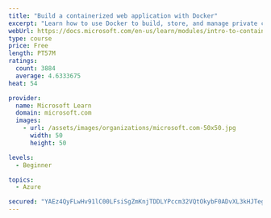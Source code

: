 ```yaml
---
title: "Build a containerized web application with Docker"
excerpt: "Learn how to use Docker to build, store, and manage private container images with the Azure Container Registry."
webUrl: https://docs.microsoft.com/en-us/learn/modules/intro-to-containers/
type: course
price: Free
length: PT57M
ratings:
  count: 3884
  average: 4.6333675
heat: 54

provider:
  name: Microsoft Learn
  domain: microsoft.com
  images:
    - url: /assets/images/organizations/microsoft.com-50x50.jpg
      width: 50
      height: 50

levels:
  - Beginner

topics:
  - Azure

secured: "YAEz4QyFLwHv91lC00LFsiSgZmKnjTDDLYPccm32VQtOkybF0ADvXL3kHJTegorIOjXpJHSnXpC6rLAVXIUykgd9gtEafhUPyeCwrAyqCP26uatQTYl/tBU3qFXS6XDUeyRrICWdDsCeCXkVjdGexNGaHBxAftk1hObQFY6GzGSXxqlTSP6VJlKboEVTHlXq3C3SoiLWIgzPMe3/z9IcoydAgRPgi9Il6OhrP8mpAjgI6uJgSGV0fZH74qq1SH2dsPP/1ilBImWjqOmJATrwcCO1yKugsFDxsd8AXgY+VRO8cFTTm74ERjY9rI/pJDae0pYc5bq8nrmjcFNYvdcr3YeN/du73ml6fIdgKDcwDy9RSRubiOBOM6sHCAjN0mloYOIT5ADxBB7C8rYRNpU5f5KWHKqqJ9FfwQmSWywk60I=;RQhb0bN5JOrSo1O0zqFuCQ=="
---
```


